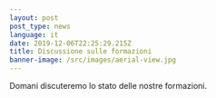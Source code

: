 ```yaml
---
layout: post
post_type: news
language: it
date: 2019-12-06T22:25:29.215Z
title: Discussione sulle formazioni
banner-image: /src/images/aerial-view.jpg
---
```

Domani discuteremo lo stato delle nostre formazioni. 
